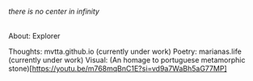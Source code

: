 ###### there is no center in infinity     

About:
        Explorer

Thoughts:
        mvtta.github.io (currently under work)
Poetry:
        marianas.life (currently under work)
Visual:
        (An homage to portuguese metamorphic stone)[https://youtu.be/m768mqBnC1E?si=vd9a7WaBh5aG77MP] 

                        
                        
                     

